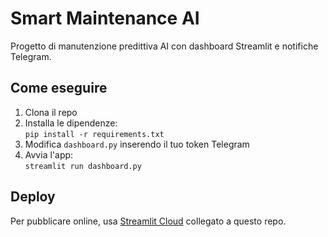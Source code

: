 # Smart Maintenance AI

Progetto di manutenzione predittiva AI con dashboard Streamlit e notifiche Telegram.

## Come eseguire

1. Clona il repo  
2. Installa le dipendenze:  
   `pip install -r requirements.txt`  
3. Modifica `dashboard.py` inserendo il tuo token Telegram  
4. Avvia l'app:  
   `streamlit run dashboard.py`

## Deploy

Per pubblicare online, usa [Streamlit Cloud](https://streamlit.io/cloud) collegato a questo repo.
